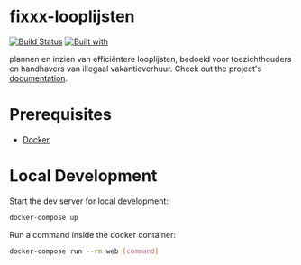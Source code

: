 # fixxx-looplijsten

[![Build Status](https://travis-ci.org/petercuret/fixxx-looplijsten.svg?branch=master)](https://travis-ci.org/petercuret/fixxx-looplijsten)
[![Built with](https://img.shields.io/badge/Built_with-Cookiecutter_Django_Rest-F7B633.svg)](https://github.com/agconti/cookiecutter-django-rest)

plannen en inzien van efficiëntere looplijsten, bedoeld voor toezichthouders en handhavers van illegaal vakantieverhuur. Check out the project's [documentation](http://petercuret.github.io/fixxx-looplijsten/).

# Prerequisites

- [Docker](https://docs.docker.com/docker-for-mac/install/)  

# Local Development

Start the dev server for local development:
```bash
docker-compose up
```

Run a command inside the docker container:

```bash
docker-compose run --rm web [command]
```
